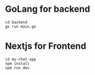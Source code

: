 # GoLang for backend
```
cd backend
go run main.go
```

# Nextjs for Frontend
```
cd my-chat-app
npm install
npm run dev
```